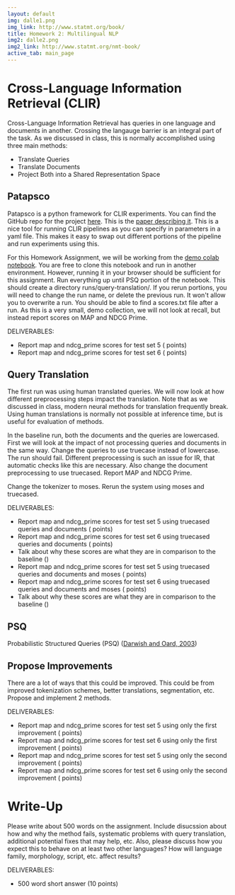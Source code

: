 ```yaml
---
layout: default
img: dalle1.png
img_link: http://www.statmt.org/book/
title: Homework 2: Multilingual NLP
img2: dalle2.png
img2_link: http://www.statmt.org/nmt-book/
active_tab: main_page
---
```


Cross-Language Information Retrieval (CLIR)
===========================================

Cross-Language Information Retrieval has queries in one language and documents in another. Crossing the langauge barrier
is an integral part of the task. As we discussed in class, this is normally accomplished using three main methods:
* Translate Queries
* Translate Documents
* Project Both into a Shared Representation Space

Patapsco
--------

Patapsco is a python framework for CLIR experiments. You can find the GitHub repo for the project 
[here](https://github.com/hltcoe/patapsco). This is the [paper describing it](https://arxiv.org/abs/2201.09996).
This is a nice tool for running CLIR pipelines as you can specify in parameters in a yaml file. This
makes it easy to swap out different portions of the pipeline and run experiments using this.

For this Homework Assignment, we will be working from the [demo colab notebook](https://colab.research.google.com/github/hltcoe/patapsco/blob/master/samples/notebooks/demo-ecir.ipynb).
You are free to clone this notebook and run in another environment. However, running it in your browser should be sufficient
for this assignment. Run everything up until PSQ portion of the notebook. This should create a directory runs/query-translation/.
If you rerun portions, you will need to change the run name, or delete the previous run. It won't allow you to overwrite a run.
You should be able to find a scores.txt file after a run. As this is a very small, demo collection, we will not look at recall,
but instead report scores on MAP and NDCG Prime.

DELIVERABLES:
* Report map and ndcg_prime scores for test set 5 ( points)
* Report map and ndcg_prime scores for test set 6 ( points)

Query Translation
-----------------------------------

The first run was using human translated queries. We will now look at how different preprocessing steps impact the
translation. Note that as we discussed in class, modern neural methods for translation frequently break. Using human
translations is normally not possible at inference time, but is useful for evaluation of methods.

In the baseline run, both the documents and the queries are lowercased. First we will look at the impact of not
processing queries and documents in the same way. Change the queries to use truecase instead of lowercase.
The run should fail. Different preprocessing is such an issue for IR, that automatic checks like this are necessary.
Also change the document preprocessing to use truecased. Report MAP and NDCG Prime.

Change the tokenizer to moses. Rerun the system using moses and truecased.

DELIVERABLES:
* Report map and ndcg_prime scores for test set 5 using truecased queries and documents ( points)
* Report map and ndcg_prime scores for test set 6 using truecased queries and documents ( points)
* Talk about why these scores are what they are in comparison to the baseline ()
* Report map and ndcg_prime scores for test set 5 using truecased queries and documents and moses ( points)
* Report map and ndcg_prime scores for test set 6 using truecased queries and documents and moses ( points)
* Talk about why these scores are what they are in comparison to the baseline ()

PSQ
--------------

Probabilistic Structured Queries (PSQ) ([Darwish and Oard, 2003](https://dl.acm.org/doi/pdf/10.1145/860435.860497))


Propose Improvements
--------------------

There are a lot of ways that this could be improved.
This could be from improved tokenization schemes, better translations, segmentation, etc.
Propose and implement 2 methods.

DELIVERABLES:
* Report map and ndcg_prime scores for test set 5 using only the first improvement ( points)
* Report map and ndcg_prime scores for test set 6 using only the first improvement ( points)
* Report map and ndcg_prime scores for test set 5 using only the second improvement ( points)
* Report map and ndcg_prime scores for test set 6 using only the second improvement ( points)

Write-Up
========

Please write about 500 words on the assignment. Include disucssion about how and why the method fails,
systematic problems with query translation, additional potential fixes that may help, etc.
Also, please discuss how you expect this to behave on at least two other languages? How will language
family, morphology, script, etc. affect results?

DELIVERABLES:
* 500 word short answer (10 points)


